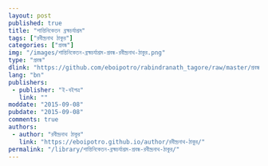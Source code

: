 ```yaml
---
layout: post
published: true
title: "শান্তিনিকেতন ব্রহ্মচর্যাশ্রম"
tags: ["রবীন্দ্রনাথ ঠাকুর"]
categories: ["প্রবন্ধ"]
img: "/images/শান্তিনিকেতন-ব্রহ্মচর্যাশ্রম-প্রবন্ধ-রবীন্দ্রনাথ-ঠাকুর.png"
type: "প্রবন্ধ"
dlink: "https://github.com/eboipotro/rabindranath_tagore/raw/master/প্রবন্ধ/শান্তিনিকেতন_ব্রহ্মচর্যাশ্রম.epub"
lang: "bn"
publishers: 
 - publisher: "ই-বইপত্র"
   link: ""
moddate: "2015-09-08"
pubdate: "2015-09-08"
comments: true
authors: 
 - author: "রবীন্দ্রনাথ ঠাকুর"
   link: "https://eboipotro.github.io/author/রবীন্দ্রনাথ-ঠাকুর/"
permalink: "/library/শান্তিনিকেতন-ব্রহ্মচর্যাশ্রম-প্রবন্ধ-রবীন্দ্রনাথ-ঠাকুর/"
---
```

